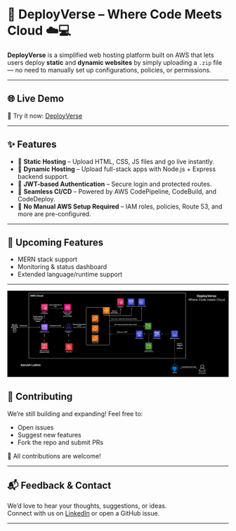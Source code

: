 # 🚀 DeployVerse – Where Code Meets Cloud ☁️💻

**DeployVerse** is a simplified web hosting platform built on AWS that lets users deploy **static** and **dynamic websites** by simply uploading a `.zip` file — no need to manually set up configurations, policies, or permissions.

---

## 🌐 Live Demo

🔗 Try it now: [DeployVerse](https://deployverse.in)

---

## ✨ Features

- 🔸 **Static Hosting** – Upload HTML, CSS, JS files and go live instantly.
- 🔸 **Dynamic Hosting** – Upload full-stack apps with Node.js + Express backend support.
- 🔸 **JWT-based Authentication** – Secure login and protected routes.
- 🔸 **Seamless CI/CD** – Powered by AWS CodePipeline, CodeBuild, and CodeDeploy.
- 🔸 **No Manual AWS Setup Required** – IAM roles, policies, Route 53, and more are pre-configured.

---

## 📌 Upcoming Features

- MERN stack support  
- Monitoring & status dashboard  
- Extended language/runtime support

---

![DeployVerse Architecture](./images/architecture.png)

## 🤝 Contributing

We’re still building and expanding! Feel free to:
- Open issues
- Suggest new features
- Fork the repo and submit PRs

💙 All contributions are welcome!

---

## 📬 Feedback & Contact

We’d love to hear your thoughts, suggestions, or ideas.  
Connect with us on [LinkedIn](https://www.linkedin.com/in/aarush27) or open a GitHub issue.

---
